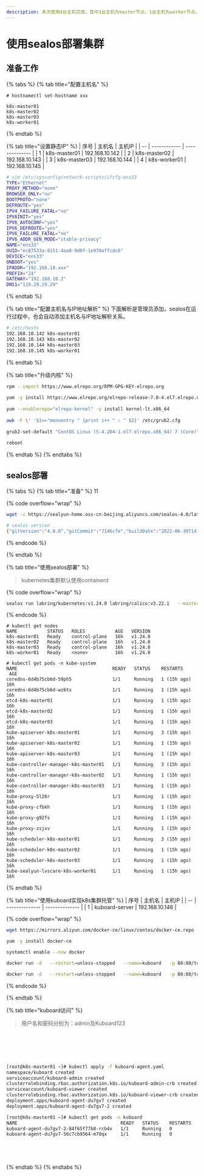 ```yaml
---
description: 本次使用4台主机完成，其中3台主机为master节点，1台主机为worker节点。
---
```


# 使用sealos部署集群

## 准备工作

{% tabs %}
{% tab title="配置主机名" %}
```
# hostnamectl set-hostname xxx
​
k8s-master01
k8s-master02
k8s-master03
k8s-worker01
```


{% endtab %}

{% tab title="设置静态IP" %}
| 序号 | 主机名          | 主机IP           |
| -- | ------------ | -------------- |
| 1  | k8s-master01 | 192.168.10.142 |
| 2  | k8s-master02 | 192.168.10.143 |
| 3  | k8s-master03 | 192.168.10.144 |
| 4  | k8s-worker01 | 192.168.10.145 |

```bash
# vim /etc/sysconfig/network-scripts/ifcfg-ens33
TYPE="Ethernet"
PROXY_METHOD="none"
BROWSER_ONLY="no"
BOOTPROTO="none"
DEFROUTE="yes"
IPV4_FAILURE_FATAL="no"
IPV6INIT="yes"
IPV6_AUTOCONF="yes"
IPV6_DEFROUTE="yes"
IPV6_FAILURE_FATAL="no"
IPV6_ADDR_GEN_MODE="stable-privacy"
NAME="ens33"
UUID="ec87533a-8151-4aa0-9d0f-1e970affcdc6"
DEVICE="ens33"
ONBOOT="yes"
IPADDR="192.168.10.xxx"
PREFIX="24"
GATEWAY="192.168.10.2"
DNS1="119.29.29.29"
```


{% endtab %}

{% tab title="配置主机名与IP地址解析" %}
下面解析是管理员添加，sealos在运行过程中，也会自动添加主机名与IP地址解析关系。

```bash
# /etc/hosts
192.168.10.142 k8s-master01
192.168.10.143 k8s-master02
192.168.10.144 k8s-master03
192.168.10.145 k8s-worker01
```


{% endtab %}

{% tab title="升级内核" %}
```bash
rpm --import https://www.elrepo.org/RPM-GPG-KEY-elrepo.org
​
yum -y install https://www.elrepo.org/elrepo-release-7.0-4.el7.elrepo.noarch.rpm
​
yum --enablerepo="elrepo-kernel" -y install kernel-lt.x86_64
​
awk -F \' '$1=="menuentry " {print i++ " : " $2}' /etc/grub2.cfg
​
grub2-set-default "CentOS Linux (5.4.204-1.el7.elrepo.x86_64) 7 (Core)"
​
reboot
```


{% endtab %}
{% endtabs %}

## sealos部署

{% tabs %}
{% tab title="准备" %}
11

{% code overflow="wrap" %}
```bash
wget -c https://sealyun-home.oss-cn-beijing.aliyuncs.com/sealos-4.0/latest/sealos-amd64 -O sealos && chmod +x sealos && mv sealos /usr/bin

# sealos version
{"gitVersion":"4.0.0","gitCommit":"7146cfe","buildDate":"2022-06-30T14:24:31Z","goVersion":"go1.17.11","compiler":"gc","platform":"linux/amd64"}
```
{% endcode %}


{% endtab %}

{% tab title="使用sealos部署" %}
> kubernetes集群默认使用containerd

{% code overflow="wrap" %}
```bash
sealos run labring/kubernetes:v1.24.0 labring/calico:v3.22.1   --masters 192.168.10.142,192.168.10.143,192.168.10.144  --nodes 192.168.10.145   --passwd centos
```
{% endcode %}

```
# kubectl get nodes
NAME           STATUS   ROLES           AGE   VERSION
k8s-master01   Ready    control-plane   16h   v1.24.0
k8s-master02   Ready    control-plane   16h   v1.24.0
k8s-master03   Ready    control-plane   16h   v1.24.0
k8s-worker01   Ready    <none>          16h   v1.24.0
```

```
# kubectl get pods -n kube-system
NAME                                   READY   STATUS    RESTARTS      AGE
coredns-6d4b75cb6d-59ph5               1/1     Running   1 (15h ago)   16h
coredns-6d4b75cb6d-wz6tx               1/1     Running   1 (15h ago)   16h
etcd-k8s-master01                      1/1     Running   1 (15h ago)   16h
etcd-k8s-master02                      1/1     Running   1 (15h ago)   16h
etcd-k8s-master03                      1/1     Running   1 (15h ago)   16h
kube-apiserver-k8s-master01            1/1     Running   3 (15h ago)   16h
kube-apiserver-k8s-master02            1/1     Running   1 (15h ago)   16h
kube-apiserver-k8s-master03            1/1     Running   1 (15h ago)   16h
kube-controller-manager-k8s-master01   1/1     Running   3 (15h ago)   16h
kube-controller-manager-k8s-master02   1/1     Running   1 (15h ago)   16h
kube-controller-manager-k8s-master03   1/1     Running   1 (15h ago)   16h
kube-proxy-5l26r                       1/1     Running   1 (15h ago)   16h
kube-proxy-cfbkh                       1/1     Running   1 (15h ago)   16h
kube-proxy-g92fs                       1/1     Running   1 (15h ago)   16h
kube-proxy-zsjxv                       1/1     Running   1 (15h ago)   16h
kube-scheduler-k8s-master01            1/1     Running   3 (15h ago)   16h
kube-scheduler-k8s-master02            1/1     Running   1 (15h ago)   16h
kube-scheduler-k8s-master03            1/1     Running   1 (15h ago)   16h
kube-sealyun-lvscare-k8s-worker01      1/1     Running   1 (15h ago)   16h
```




{% endtab %}

{% tab title="使用kuboard实现k8s集群托管" %}
| 序号 | 主机名            | 主机IP           |
| -- | -------------- | -------------- |
| 1  | kuboard-server | 192.168.10.146 |

{% code overflow="wrap" %}
```bash
wget https://mirrors.aliyun.com/docker-ce/linux/centos/docker-ce.repo -O /etc/yum.repos.d/docker-ce.repo

yum -y install docker-ce

systemctl enable --now docker

docker run -d   --restart=unless-stopped   --name=kuboard   -p 80:80/tcp   -p 10081:10081/tcp   -e KUBOARD_ENDPOINT="http://192.168.10.146:80"   -e KUBOARD_AGENT_SERVER_TCP_PORT="10081"   -v /root/kuboard-data:/data   eipwork/kuboard:v3

docker run -d   --restart=unless-stopped   --name=kuboard   -p 80:80/tcp   -p 10081:10081/tcp   -e KUBOARD_ENDPOINT="http://192.168.10.146:80"   -e KUBOARD_AGENT_SERVER_TCP_PORT="10081"   -v /root/kuboard-data:/data   eipwork/kuboard:v3
```
{% endcode %}


{% endtab %}

{% tab title="kuboard访问" %}
> 用户名和密码分别为：admin及Kuboard123

<figure><img src="../../../.gitbook/assets/image (212).png" alt=""><figcaption></figcaption></figure>

<figure><img src="../../../.gitbook/assets/image (213).png" alt=""><figcaption></figcaption></figure>

<figure><img src="../../../.gitbook/assets/image (214).png" alt=""><figcaption></figcaption></figure>

<figure><img src="../../../.gitbook/assets/image (215).png" alt=""><figcaption></figcaption></figure>

<figure><img src="../../../.gitbook/assets/image (216).png" alt=""><figcaption></figcaption></figure>

<figure><img src="../../../.gitbook/assets/image (217).png" alt=""><figcaption></figcaption></figure>

```bash
[root@k8s-master01 ~]# kubectl apply -f kuboard-agent.yaml
namespace/kuboard created
serviceaccount/kuboard-admin created
clusterrolebinding.rbac.authorization.k8s.io/kuboard-admin-crb created
serviceaccount/kuboard-viewer created
clusterrolebinding.rbac.authorization.k8s.io/kuboard-viewer-crb created
deployment.apps/kuboard-agent-du7gv7 created
deployment.apps/kuboard-agent-du7gv7-2 created
```

```bash
[root@k8s-master01 ~]# kubectl get pods -n kuboard
NAME                                      READY   STATUS    RESTARTS   AGE
kuboard-agent-du7gv7-2-84f65f77b8-rcb4x   1/1     Running   0          54s
kuboard-agent-du7gv7-56c7cb9564-m78qx     1/1     Running   0          54s
```

<figure><img src="../../../.gitbook/assets/image (218).png" alt=""><figcaption></figcaption></figure>

<figure><img src="../../../.gitbook/assets/image (219).png" alt=""><figcaption></figcaption></figure>

<figure><img src="../../../.gitbook/assets/image (220).png" alt=""><figcaption></figcaption></figure>

<figure><img src="../../../.gitbook/assets/image (221).png" alt=""><figcaption></figcaption></figure>


{% endtab %}
{% endtabs %}

